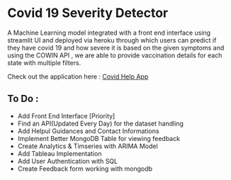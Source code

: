 # Covid 19 Severity Detector
A Machine Learning model integrated with a front end interface using streamlit UI and deployed via heroku through which users can predict if they have covid 19 and how severe it is based on the given symptoms and using the COWIN API , we are able to provide vaccination details for each state with multiple filters. 

Check out the application here : [Covid Help App](http://65.0.130.4:8501/)

## To Do :
* Add Front End Interface [Priority] 
* Find an API(Updated Every Day) for the dataset handling 
* Add Helpul Guidances and Contact Informations
* Implement Better MongoDB Table for viewing feedback
* Create Analytics & Timseries with ARIMA Model 
* Add Tableau Implementation
* Add User Authentication with SQL
* Create Feedback form working with mongodb 